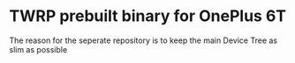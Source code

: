 # TWRP prebuilt binary for OnePlus 6T
The reason for the seperate repository is to keep the main Device Tree as slim as possible
